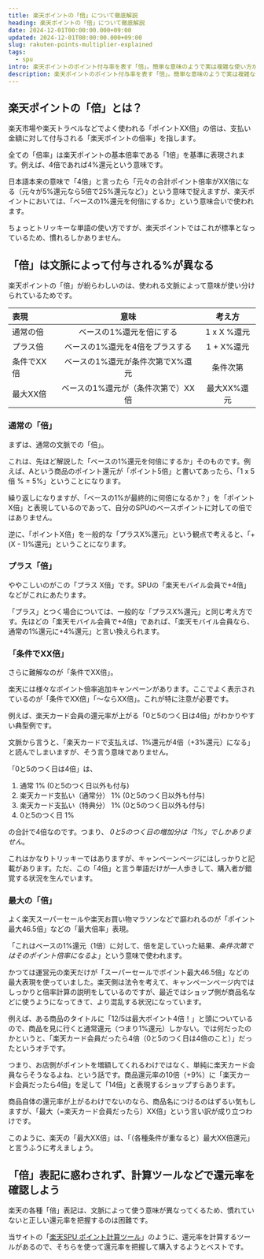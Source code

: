 ```yaml
---
title: 楽天ポイントの「倍」について徹底解説
heading: 楽天ポイントの「倍」について徹底解説
date: 2024-12-01T00:00:00.000+09:00
updated: 2024-12-01T00:00:00.000+09:00
slug: rakuten-points-multiplier-explained
tags:
  - spu
intro: 楽天ポイントのポイント付与率を表す「倍」。簡単な意味のようで実は複雑な使い方がされるポイント倍率について徹底解説します。
description: 楽天ポイントのポイント付与率を表す「倍」。簡単な意味のようで実は複雑な使い方がされるポイント倍率について徹底解説します。
---
```


## 楽天ポイントの「倍」とは？

楽天市場や楽天トラベルなどでよく使われる「ポイントXX倍」の倍は、支払い金額に対して付与される「楽天ポイントの倍率」を指します。

全ての「倍率」は楽天ポイントの基本倍率である「1倍」を基準に表現されます。例えば、4倍であれば4%還元という意味です。

日本語本来の意味で「4倍」と言ったら「元々の合計ポイント倍率がXX倍になる（元々が5%還元なら5倍で25%還元など）」という意味で捉えますが、楽天ポイントにおいては、「ベースの1%還元を何倍にするか」という意味合いで使われます。

ちょっとトリッキーな単語の使い方ですが、楽天ポイントではこれが標準となっているため、慣れるしかありません。

## 「倍」は文脈によって付与される%が異なる

楽天ポイントの「倍」が紛らわしいのは、使われる文脈によって意味が使い分けられているためです。

|表現|意味|考え方|
|:---|:---:|:---:|
|通常の倍|ベースの1%還元を倍にする|1 x X %還元|
|プラス倍|ベースの1%還元を4倍をプラスする|1 + X%還元|
|条件でXX倍|ベースの1%還元が条件次第でX%還元|条件次第|
|最大XX倍|ベースの1%還元が（条件次第で）XX倍|最大XX%還元|

### 通常の「倍」

まずは、通常の文脈での「倍」。

これは、先ほど解説した「ベースの1%還元を何倍にするか」そのものです。例えば、Aという商品のポイント還元が「ポイント5倍」と書いてあったら、「1 x 5倍 % = 5%」ということになります。

繰り返しになりますが、「ベースの1%が最終的に何倍になるか？」を「ポイントX倍」と表現しているのであって、自分のSPUのベースポイントに対しての倍ではありません。

逆に、「ポイントX倍」を一般的な「プラスX%還元」という観点で考えると、「+ (X - 1)%還元」ということになります。

### プラス「倍」

ややこしいのがこの「プラス X倍」です。SPUの「楽天モバイル会員で+4倍」などがこれにあたります。

「プラス」とつく場合については、一般的な「プラスX%還元」と同じ考え方です。先ほどの「楽天モバイル会員で+4倍」であれば、「楽天モバイル会員なら、通常の1%還元に+4%還元」と言い換えられます。

### 「条件でXX倍」

さらに難解なのが「条件でXX倍」。

楽天には様々なポイント倍率追加キャンペーンがあります。ここでよく表示されているのが「条件でXX倍」「〜ならXX倍」。これが特に注意が必要です。

例えば、楽天カード会員の還元率が上がる「0と5のつく日は4倍」がわかりやすい典型例です。

文脈から言うと、「楽天カードで支払えば、1%還元が4倍（+3%還元）になる」と読んでしまいますが、そう言う意味でありません。

「0と5のつく日は4倍」は、

1. 通常 1% (0と5のつく日以外も付与)
1. 楽天カード支払い（通常分） 1% (0と5のつく日以外も付与)
1. 楽天カード支払い（特典分） 1% (0と5のつく日以外も付与)
1. 0と5のつく日 1%

の合計で4倍なのです。つまり、 *0と5のつく日の増加分は「1%」でしかありません*。

これはかなりトリッキーではありますが、キャンペーンページにはしっかりと記載があります。ただ、この「4倍」と言う単語だけが一人歩きして、購入者が錯覚する状況を生んでいます。

### 最大の「倍」

よく楽天スーパーセールや楽天お買い物マラソンなどで謳われるのが「ポイント最大46.5倍」などの「最大倍率」表現。

「これはベースの1%還元（1倍）に対して、倍を足していった結果、*条件次第ではそのポイント倍率になる*よ」という意味で使われます。

かつては運営元の楽天だけが「スーパーセールでポイント最大46.5倍」などの最大表現を使っていました。楽天側は法令を考えて、キャンペーンページ内ではしっかりと倍率計算の説明をしているのですが、最近ではショップ側が商品名などに使うようになってきて、より混乱する状況になっています。

例えば、ある商品のタイトルに「12/5は最大ポイント4倍！」と頭についているので、商品を見に行くと通常還元（つまり1%還元）しかない。では何だったのかというと、「楽天カード会員だったら4倍（0と5のつく日は4倍のこと）」だったというオチです。

つまり、お店側がポイントを増額してくれるわけではなく、単純に楽天カード会員ならそうなるよね、という話です。商品還元率の10倍（+9%）に「楽天カード会員だったら4倍」を足して「14倍」と表現するショップすらあります。

商品自体の還元率が上がるわけでないのなら、商品名につけるのはずるい気もしますが、「最大（=楽天カード会員だったら）XX倍」という言い訳が成り立つわけです。

このように、楽天の「最大XX倍」は、「（各種条件が重なると）最大XX倍還元」と言うふうに考えましょう。

## 「倍」表記に惑わされず、計算ツールなどで還元率を確認しよう

楽天の各種「倍」表記は、文脈によって使う意味が異なってくるため、慣れていないと正しい還元率を把握するのは困難です。

当サイトの「[楽天SPU ポイント計算ツール](/tools/spu-calc/)」のように、還元率を計算するツールがあるので、そちらを使って還元率を把握して購入するようとベストです。
